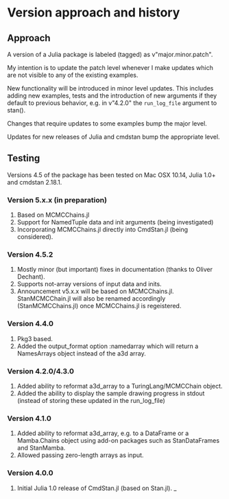 # Version approach and history

## Approach

A version of a Julia package is labeled (tagged) as v"major.minor.patch".

My intention is to update the patch level whenever I make updates which are not visible to any of the existing examples.

New functionality will be introduced in minor level updates. This includes adding new examples, tests and the introduction of new arguments if they default to previous behavior, e.g. in v"4.2.0" the `run_log_file` argument to stan().

Changes that require updates to some examples bump the major level.

Updates for new releases of Julia and cmdstan bump the appropriate level.

## Testing

Versions 4.5 of the package has been tested on Mac OSX 10.14, Julia 1.0+ and cmdstan 2.18.1.

### Version 5.x.x (in preparation)

1. Based on MCMCChains.jl
2. Support for NamedTuple data and init arguments (being investigated)
3. Incorporating MCMCChains.jl directly into CmdStan.jl (being considered).

### Version 4.5.2

1. Mostly minor (but important) fixes in documentation (thanks to Oliver Dechant).
2. Supports not-array versions of input data and inits.
3. Announcement v5.x.x will be based on MCMCChains.jl. StanMCMCChain.jl will also be renamed accordingly (StanMCMCChains.jl) once MCMCChains.jl is regeistered.

### Version 4.4.0

1. Pkg3 based.
2. Added the output_format option :namedarray which will return a NamesArrays object instead of the a3d array.

### Version 4.2.0/4.3.0

1. Added ability to reformat a3d_array to a TuringLang/MCMCChain object.
2. Added the ability to display the sample drawing progress in stdout (instead of storing these updated in the run_log_file)

### Version 4.1.0

1. Added ability to reformat a3d_array, e.g. to a DataFrame or a Mamba.Chains object using add-on packages such as StanDataFrames and StanMamba.
2. Allowed passing zero-length arrays as input.

### Version 4.0.0

1. Initial Julia 1.0 release of CmdStan.jl (based on Stan.jl).
_


